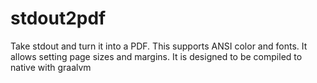 # stdout2pdf

Take stdout and turn it into a PDF. This supports ANSI color and fonts. It allows setting
page sizes and margins. It is designed to be compiled to native with graalvm

